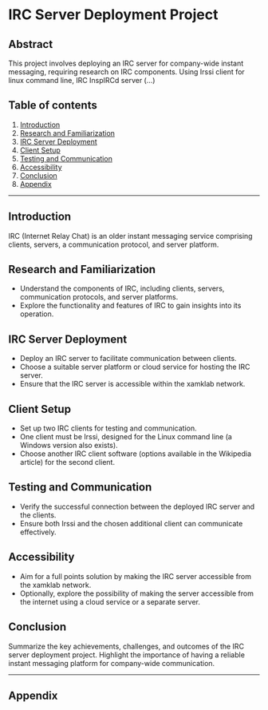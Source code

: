 # IRC Server Deployment Project

## Abstract

This project involves deploying an IRC server for company-wide instant messaging, requiring research on IRC components. Using Irssi client for linux command line, IRC InspIRCd server (...)

## Table of contents

1. [Introduction](#introduction)
2. [Research and Familiarization](#research-and-familiarization)
3. [IRC Server Deployment](#irc-server-deployment)
4. [Client Setup](#client-setup)
5. [Testing and Communication](#client-setup)
6. [Accessibility](#accessibility)
7. [Conclusion](#conclusion)
8. [Appendix](#appendix)

---

## Introduction

IRC (Internet Relay Chat) is an older instant messaging service comprising clients, servers, a communication protocol, and server platform.

## Research and Familiarization
   - Understand the components of IRC, including clients, servers, communication protocols, and server platforms.
   - Explore the functionality and features of IRC to gain insights into its operation.

## IRC Server Deployment
   - Deploy an IRC server to facilitate communication between clients.
   - Choose a suitable server platform or cloud service for hosting the IRC server.
   - Ensure that the IRC server is accessible within the xamklab network.

## Client Setup
   - Set up two IRC clients for testing and communication.
   - One client must be Irssi, designed for the Linux command line (a Windows version also exists).
   - Choose another IRC client software (options available in the Wikipedia article) for the second client.

## Testing and Communication
   - Verify the successful connection between the deployed IRC server and the clients.
   - Ensure both Irssi and the chosen additional client can communicate effectively.

## Accessibility
   - Aim for a full points solution by making the IRC server accessible from the xamklab network.
   - Optionally, explore the possibility of making the server accessible from the internet using a cloud service or a separate server.

## Conclusion

Summarize the key achievements, challenges, and outcomes of the IRC server deployment project. Highlight the importance of having a reliable instant messaging platform for company-wide communication.

---

## Appendix



